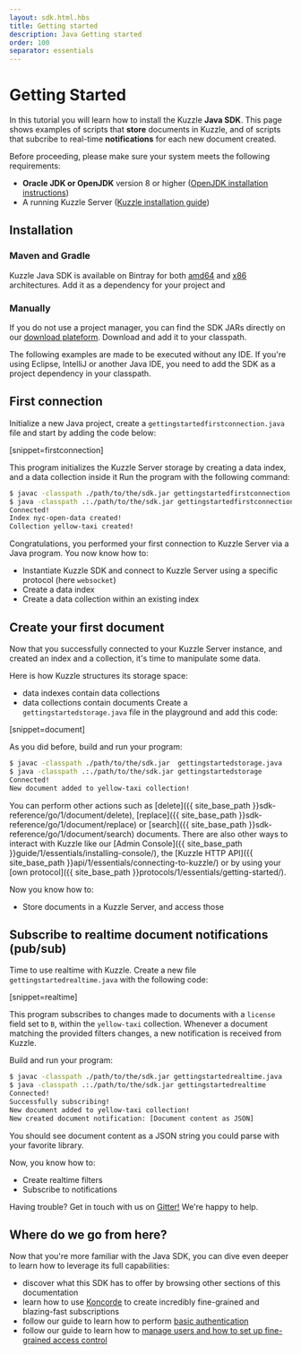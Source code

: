 ```yaml
---
layout: sdk.html.hbs
title: Getting started
description: Java Getting started
order: 100
separator: essentials
---
```


# Getting Started

In this tutorial you will learn how to install the Kuzzle **Java SDK**.
This page shows examples of scripts that **store** documents in Kuzzle, and of scripts that subcribe to real-time **notifications** for each new document created.

<div class="alert alert-success">
Before proceeding, please make sure your system meets the following requirements:

* **Oracle JDK or OpenJDK** version 8 or higher (<a href="https://openjdk.java.net/install/">OpenJDK installation instructions</a>)
* A running Kuzzle Server (<a href="guide/1/essentials/installing-kuzzle/">Kuzzle installation guide</a>)
</div>

## Installation

### Maven and Gradle

Kuzzle Java SDK is available on Bintray for both
[amd64](https://bintray.com/kuzzle/maven/kuzzle-sdk-java-amd64) and
[x86](https://bintray.com/kuzzle/maven/kuzzle-sdk-java-x86) architectures. Add it as a dependency for your project and

### Manually

If you do not use a project manager, you can find the SDK JARs directly
on our [download
plateform](https://dl.kuzzle.io/sdk/java/master/index.html). Download
and add it to your classpath.

<div class="alert alert-info">
The following examples are made to be executed without any IDE.
If you're using Eclipse, IntelliJ or another Java IDE, you need to add the SDK as a project dependency in your classpath.
</div>

## First connection

Initialize a new Java project, create a `gettingstartedfirstconnection.java` file and start by adding the code below:

[snippet=firstconnection]

This program initializes the Kuzzle Server storage by creating a data index, and a data collection inside it
Run the program with the following command:

```bash
$ javac -classpath ./path/to/the/sdk.jar gettingstartedfirstconnection.java
$ java -classpath .:./path/to/the/sdk.jar gettingstartedfirstconnection
Connected!
Index nyc-open-data created!
Collection yellow-taxi created!
```

Congratulations, you performed your first connection to Kuzzle Server via a Java program.
You now know how to:
* Instantiate Kuzzle SDK and connect to Kuzzle Server using a specific protocol (here `websocket`)
* Create a data index
* Create a data collection within an existing index

## Create your first document

Now that you successfully connected to your Kuzzle Server instance, and created an index and a collection, it's time to manipulate some data.

Here is how Kuzzle structures its storage space:
- data indexes contain data collections
- data collections contain documents
Create a `gettingstartedstorage.java` file in the playground and add this code:

[snippet=document]

As you did before, build and run your program:

```bash
$ javac -classpath ./path/to/the/sdk.jar  gettingstartedstorage.java
$ java -classpath .:./path/to/the/sdk.jar gettingstartedstorage
Connected!
New document added to yellow-taxi collection!
```

You can perform other actions such as [delete]({{ site_base_path }}sdk-reference/go/1/document/delete),
[replace]({{ site_base_path }}sdk-reference/go/1/document/replace) or [search]({{ site_base_path }}sdk-reference/go/1/document/search) documents. There are also other ways to interact with Kuzzle like our [Admin Console]({{ site_base_path }}guide/1/essentials/installing-console/), the [Kuzzle HTTP API]({{ site_base_path }}api/1/essentials/connecting-to-kuzzle/) or by using your [own protocol]({{ site_base_path }}protocols/1/essentials/getting-started/).

Now you know how to:
* Store documents in a Kuzzle Server, and access those

## Subscribe to realtime document notifications (pub/sub)

Time to use realtime with Kuzzle. Create a new file `gettingstartedrealtime.java` with the following code:

[snippet=realtime]

This program subscribes to changes made to documents with a `license` field set to `B`, within the `yellow-taxi` collection. Whenever a document matching the provided filters changes, a new notification is received from Kuzzle.

Build and run your program:

```bash
$ javac -classpath ./path/to/the/sdk.jar gettingstartedrealtime.java
$ java -classpath .:./path/to/the/sdk.jar gettingstartedrealtime
Connected!
Successfully subscribing!
New document added to yellow-taxi collection!
New created document notification: [Document content as JSON]
```

You should see document content as a JSON string you could parse with
your favorite library.

Now, you know how to:
* Create realtime filters
* Subscribe to notifications

<div class="alert alert-info">
Having trouble? Get in touch with us on <a href="https://gitter.im/kuzzleio/kuzzle">Gitter!</a> We're happy to help.
</div>

## Where do we go from here?

Now that you're more familiar with the Java SDK, you can dive even deeper to learn how to leverage its full capabilities:

* discover what this SDK has to offer by browsing other sections of this documentation
* learn how to use <a href="{{ site_base_path }}koncorde/1">Koncorde</a> to create incredibly fine-grained and blazing-fast subscriptions
* follow our guide to learn how to perform <a href="{{ site_base_path }}guide/1/essentials/user-authentication/#local-strategy">basic authentication</a>
* follow our guide to learn how to <a href="{{ site_base_path }}guide/1/essentials/security/">manage users and how to set up fine-grained access control</a>
